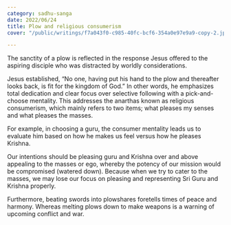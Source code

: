 ```yaml
---
category: sadhu-sanga
date: 2022/06/24
title: Plow and religious consumerism
cover: "/public/writings/f7a043f0-c985-40fc-bcf6-354a0e97e9a9-copy-2.jpg"

---
```

The sanctity of a plow is reflected in the response Jesus offered to the aspiring disciple who was distracted by worldly considerations.

Jesus established, “No one, having put his hand to the plow and thereafter looks back, is fit for the kingdom of God.” In other words, he emphasizes total dedication and clear focus over selective following with a pick-and-choose mentality. This addresses the anarthas known as religious consumerism, which mainly refers to two items; what pleases my senses and what pleases the masses.

For example, in choosing a guru, the consumer mentality leads us to evaluate him based on how he makes us feel versus how he pleases Krishna.

Our intentions should be pleasing guru and Krishna over and above appealing to the masses or ego, whereby the potency of our mission would be compromised (watered down). Because when we try to cater to the masses, we may lose our focus on pleasing and representing Sri Guru and Krishna properly.

Furthermore, beating swords into plowshares foretells times of peace and harmony. Whereas melting plows down to make weapons is a warning of upcoming conflict and war.